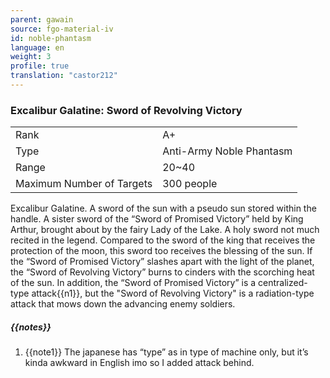 ```yaml
---
parent: gawain
source: fgo-material-iv
id: noble-phantasm
language: en
weight: 3
profile: true
translation: "castor212"
---
```


### Excalibur Galatine: Sword of Revolving Victory

<table>
  <tr><td>Rank</td><td>A+</td></tr>
  <tr><td>Type</td><td>Anti-Army Noble Phantasm</td></tr>
  <tr><td>Range</td><td>20~40</td></tr>
  <tr><td>Maximum Number of Targets</td><td>300 people</td></tr>
</table>

Excalibur Galatine.
A sword of the sun with a pseudo sun stored within the handle. A sister sword of the “Sword of Promised Victory” held by King Arthur, brought about by the fairy Lady of the Lake.
A holy sword not much recited in the legend. Compared to the sword of the king that receives the protection of the moon, this sword too receives the blessing of the sun. If the “Sword of Promised Victory” slashes apart with the light of the planet, the “Sword of Revolving Victory” burns to cinders with the scorching heat of the sun.
In addition, the “Sword of Promised Victory” is a centralized-type attack{{n1}}, but the "Sword of Revolving Victory" is a radiation-type attack that mows down the advancing enemy soldiers.

##### {{notes}}

1. {{note1}} The japanese has “type” as in type of machine only, but it’s kinda awkward in English imo so I added attack behind.
